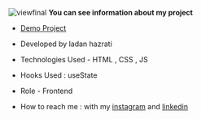 
![viewfinal](https://github.com/ladan-hazrati-web/quiz-app-project/assets/119695832/ffb43d23-1d8a-4c1c-a8cb-be7c81ea8606)
**You can see information about my project**

- [Demo Project](https://ladan-hazrati-web.github.io/quiz-app-project/)

- Developed by ladan hazrati

- Technologies Used - HTML , CSS , JS

- Hooks Used : useState 

- Role - Frontend

- How to reach me : with my [instagram](https://www.instagram.com/ladan_hazrati_web) and [linkedin](https://www.linkedin.com/in/ladan-hazrati-web)
